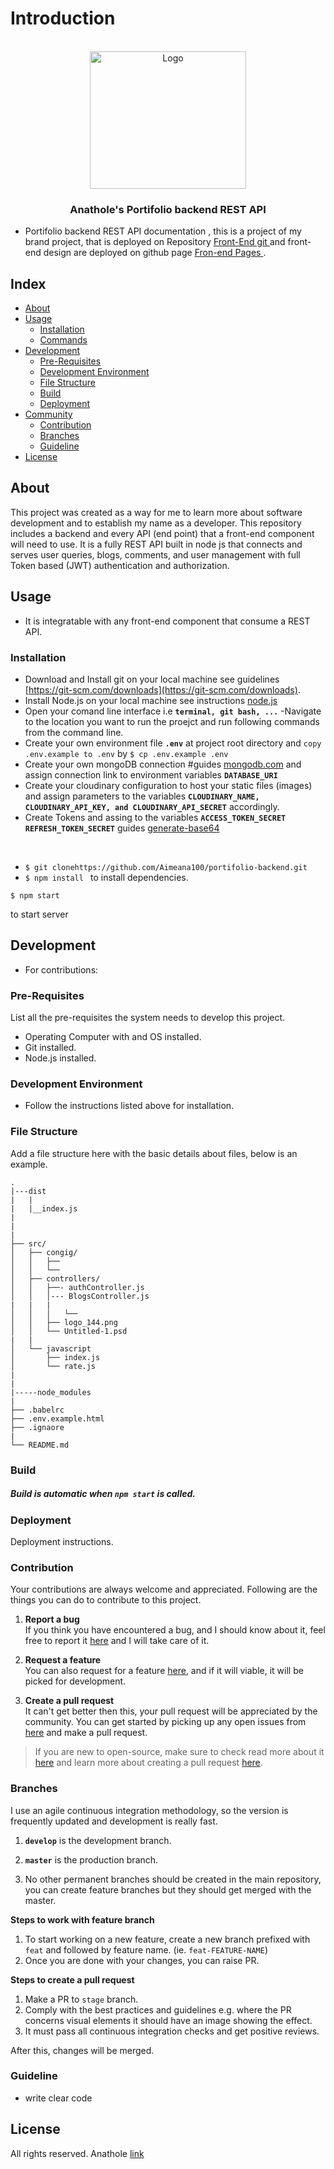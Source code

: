# Introduction
<!-- PROJECT LOGO and Intro -->
<br />
<div align="center">
  <a href="https://github.com/othneildrew/Best-README-Template">
    <img src="https://res.cloudinary.com/dzo0qlxfd/image/upload/v1673948488/IMG_20230108_100520_792_gnatzw.jpg" alt="Logo" width="250" height="220">
  </a>

  <h3 align="center"> Anathole's Portifolio backend REST API </h3>
</div>


- Portifolio backend REST API documentation , this is a project of my brand project, that is deployed on Repository <a href="https://github.com/Aimeana100/portifolio" target="_blank" > Front-End git </a> and front-end design are deployed on github page <a href="https://github.com" target="_blank" > Fron-end Pages </a>.

## Index

- [About](#about)
- [Usage](#usage)
  - [Installation](#installation)
  - [Commands](#commands)
- [Development](#development)
  - [Pre-Requisites](#pre-requisites)
  - [Development Environment](#development-environment)
  - [File Structure](#file-structure)
  - [Build](#build)  
  - [Deployment](#deployment)  
- [Community](#community)
  - [Contribution](#contribution)
  - [Branches](#branches)
  - [Guideline](guideline)  
- [License](#license)

## About
This project was created as a way for me to learn more about software development and to establish my name as a developer. This repository includes a backend and every API (end point) that a front-end component will need to use. It is a fully REST API built in node js that connects and serves user queries, blogs, comments, and user management with full Token based (JWT) authentication and authorization.
## Usage

- It is integratable with any front-end component that consume a REST API.
### Installation

- Download and Install git on your local machine see guidelines [https://git-scm.com/downloads](https://git-scm.com/downloads).
- Install Node.js on your local machine see instructions  [node.js](https://nodejs.org/)
- Open your comand line interface i.e **`terminal, git bash, ...`** 
-Navigate to the location you want to run the proejct and run following commands from the command line.
- Create your own environment file **`.env`** at project root directory and `copy .env.example to .env` by ``$ cp .env.example .env``
- Create your own mongoDB connection #guides [mongodb.com](https://www.mongodb.com/)  and assign connection link to environment variables **`DATABASE_URI`** 
- Create your cloudinary configuration to host your static files (images) and assign parameters to the variables   **`CLOUDINARY_NAME,
CLOUDINARY_API_KEY, and
CLOUDINARY_API_SECRET`** accordingly.
- Create Tokens and assing to the variables **``ACCESS_TOKEN_SECRET
REFRESH_TOKEN_SECRET``** guides [generate-base64](https://generate.plus/en/base64) 


<br>

- ``
$ git clonehttps://github.com/Aimeana100/portifolio-backend.git
 ``
 - ``$ npm install `` to install dependencies.

```
$ npm start
``` 
to start server


## Development
- For contributions: 
### Pre-Requisites
List all the pre-requisites the system needs to develop this project.
- Operating Computer with and OS installed.
- Git installed.
- Node.js installed.


### Development Environment
- Follow the instructions listed above for installation.


### File Structure
Add a file structure here with the basic details about files, below is an example.

```
.
|---dist
|   |
|   |__index.js
|
|
|
├── src/
│   ├── congig/
│   │   ├── 
│   │   └── 
│   ├── controllers/
│   │   ├──- authController.js
│   │   │--- BlogsController.js
|   |   |
│   │   │   └── 
│   │   ├── logo_144.png
│   │   └── Untitled-1.psd
|   |   
│   └── javascript
│       ├── index.js
│       └── rate.js
|
|
|-----node_modules
|
├── .babelrc
├── .env.example.html
├── .ignaore
|
└── README.md
```


### Build
##### Build is automatic when `npm start` is called.

### Deployment
Deployment instructions.


### Contribution

 Your contributions are always welcome and appreciated. Following are the things you can do to contribute to this project.

 1. **Report a bug** <br>
 If you think you have encountered a bug, and I should know about it, feel free to report it [here]() and I will take care of it.

 2. **Request a feature** <br>
 You can also request for a feature [here](), and if it will viable, it will be picked for development.  

 3. **Create a pull request** <br>
 It can't get better then this, your pull request will be appreciated by the community. You can get started by picking up any open issues from [here]() and make a pull request.

 > If you are new to open-source, make sure to check read more about it [here](https://www.digitalocean.com/community/tutorial_series/an-introduction-to-open-source) and learn more about creating a pull request [here](https://www.digitalocean.com/community/tutorials/how-to-create-a-pull-request-on-github).


### Branches

 I use an agile continuous integration methodology, so the version is frequently updated and development is really fast.

1. **`develop`** is the development branch.

2. **`master`** is the production branch.

3. No other permanent branches should be created in the main repository, you can create feature branches but they should get merged with the master.

**Steps to work with feature branch**

1. To start working on a new feature, create a new branch prefixed with `feat` and followed by feature name. (ie. `feat-FEATURE-NAME`)
2. Once you are done with your changes, you can raise PR.

**Steps to create a pull request**

1. Make a PR to `stage` branch.
2. Comply with the best practices and guidelines e.g. where the PR concerns visual elements it should have an image showing the effect.
3. It must pass all continuous integration checks and get positive reviews.

After this, changes will be merged.


### Guideline
- write clear code



##  License
All rights reserved.  Anathole [link]()